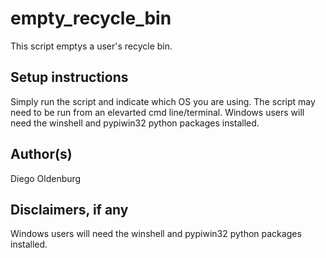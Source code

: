 # empty_recycle_bin

This script emptys a user's recycle bin.

## Setup instructions

Simply run the script and indicate which OS you are using. The script may need to be run from an elevarted cmd line/terminal. Windows users will need the winshell and pypiwin32 python packages installed.

## Author(s)

Diego Oldenburg

## Disclaimers, if any

Windows users will need the winshell and pypiwin32 python packages installed.